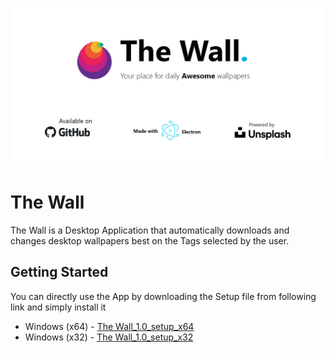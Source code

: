 ![Alt text](assets/splash.png?raw=true "Splash")

# The Wall

The Wall is a Desktop Application that automatically downloads and changes desktop wallpapers best on the Tags selected by the user. 

## Getting Started

You can directly use the App by downloading the Setup file from following link and simply install it

* Windows (x64) - [The Wall_1.0_setup_x64](https://github.com/aakashbhadana/The-Wall/dist/)
* Windows (x32) - [The Wall_1.0_setup_x32](https://github.com/aakashbhadana/The-Wall/dist/)
